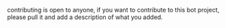 contributing is open to anyone, if you want to contribute to this bot project, please pull it and add a description of what you added.
